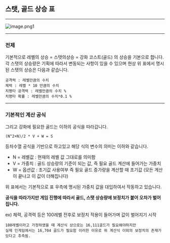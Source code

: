## 스탯, 골드 상승 표
***
![image.png1](https://github.com/sesiprojectTexasPostalUnion/PrivateTexasPostalUnionSchedule/blob/main/image/%EC%8A%AC%EB%A0%88%EC%9D%B4%EC%96%B4%20%EA%B0%80%EC%A4%91%EC%B9%98%EA%B3%B5%EC%8B%9D.PNG)
***
### 전제 
기본적으로 레벨의 상승 = 스탯의상승 = 강화 코스트(골드) 의 상승을 기본으로 합니다. 
각 스탯의 상승량은 기획에 따라서 변동되는 사항이 있을 수 있으며 
현상 위 표에서 명시된 스탯의 상승은 다음과 같습니다.
```
공격력 : 레벨만큼의 수치
체력 : 레벨 * 10 만큼의 수치
치명타 공격력 : 레벨만큼의 수치 %
치명타 확률 : 레벨만큼의 수치*0.1 %
```
***

### 기본적인 계산 공식
그리고 강화에 필요한 골드는 이하의 공식을 따라갑니다.
```
(N^2+N)/2 * V + W = S
```
등차수열 공식을 기반으로 하고있고 해당 식의 변수의 의미는 이하와 같습니다.
* N = 레벨값 : 현재의 레벨 값 그대로를 의미함
* V = 가중치 : 골드 상승량의 기준이 되는 값, 즉 필요 골드 계산에 들어가는 가중치 
* W = 옵션값 : 초기값 사용여부 즉 필요 골드 증가량을 계산할 때 초기값 (모든 계산이 끝나고 이 값이 더해집니다)



위 표에서는 기본적으로 표 우측에 명시된 가중치 값을 대입하여서 작동하고 있습니다.

**공식을 따라가지만 게임 진행에 따라서 골드, 스탯 상승량에 보정치가 붙어 오차가 벌어집니다.**

ex) 체력, 공격력 등은 100레벨 전후로 보정치 적용이 들어가며 값이 벌어지기 시작

```
180레벨이라고 가정하였을 때 계산식 상으로는 16,111골드가 필요해야하지만 
실제 인게임에서는 16,704 골드가 필요함 이러한 이유로 위 계산식 이외의 보정치의 존재가 있다고 추측됨.
```
